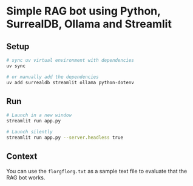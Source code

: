 # Simple RAG bot using Python, SurrealDB, Ollama and Streamlit 

## Setup

```bash
# sync uv virtual environment with dependencies
uv sync

# or manually add the dependencies
uv add surrealdb streamlit ollama python-dotenv
```

## Run

```bash
# Launch in a new window
streamlit run app.py 

# Launch silently
streamlit run app.py --server.headless true
```

## Context

You can use the `florgflorg.txt` as a sample text file to evaluate that the RAG bot works.